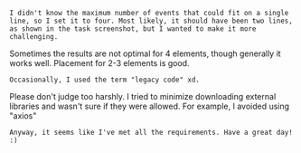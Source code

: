    I didn't know the maximum number of events that could fit on a single line, so I set it to four. Most likely, it should have been two lines, as shown in the task screenshot, but I wanted to make it more challenging. 
Sometimes the results are not optimal for 4 elements, though generally it works well. Placement for 2-3 elements is good.

    Occasionally, I used the term "legacy code" xd. 
Please don't judge too harshly. I tried to minimize downloading external libraries and wasn't sure if they were allowed. For example, I avoided using "axios"

    Anyway, it seems like I've met all the requirements. Have a great day! :)
